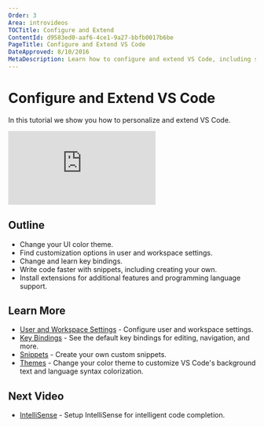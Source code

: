 ```yaml
---
Order: 3
Area: introvideos
TOCTitle: Configure and Extend
ContentId: d9583ed0-aaf6-4ce1-9a27-bbfb0017b6be
PageTitle: Configure and Extend VS Code
DateApproved: 8/10/2016
MetaDescription: Learn how to configure and extend VS Code, including settings, keybindings, snippets and extensions.  
---
```


# Configure and Extend VS Code

In this tutorial we show you how to personalize and extend VS Code. 

<iframe src="https://www.youtube.com/embed/BzLawuxe3nk?rel=0&amp;disablekb=0&amp;modestbranding=1&amp;showinfo=0" frameborder="0" allowfullscreen></iframe>

## Outline

* Change your UI color theme.
* Find customization options in user and workspace settings.
* Change and learn key bindings.
* Write code faster with snippets, including creating your own.
* Install extensions for additional features and programming language support.

## Learn More

* [User and Workspace Settings](/docs/customization/userandworkspace.md) - Configure user and workspace settings.
* [Key Bindings](/docs/customization/keybindings.md) - See the default key bindings for editing, navigation, and more.
* [Snippets](/docs/customization/snippets.md) - Create your own custom snippets.
* [Themes](/docs/customization/themes.md) - Change your color theme to customize VS Code's background text and language syntax colorization.

## Next Video

* [IntelliSense](/docs/introvideos/intellisense.md) - Setup IntelliSense for intelligent code completion.